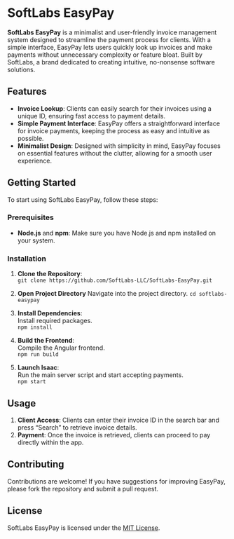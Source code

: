 # SoftLabs EasyPay

**SoftLabs EasyPay** is a minimalist and user-friendly invoice management system designed to streamline the payment process for clients. With a simple interface, EasyPay lets users quickly look up invoices and make payments without unnecessary complexity or feature bloat. Built by SoftLabs, a brand dedicated to creating intuitive, no-nonsense software solutions.

## Features

- **Invoice Lookup**: Clients can easily search for their invoices using a unique ID, ensuring fast access to payment details.
- **Simple Payment Interface**: EasyPay offers a straightforward interface for invoice payments, keeping the process as easy and intuitive as possible.
- **Minimalist Design**: Designed with simplicity in mind, EasyPay focuses on essential features without the clutter, allowing for a smooth user experience.

## Getting Started

To start using SoftLabs EasyPay, follow these steps:

### Prerequisites

- **Node.js** and **npm**: Make sure you have Node.js and npm installed on your system.

### Installation

1. **Clone the Repository**:  
   `git clone https://github.com/SoftLabs-LLC/SoftLabs-EasyPay.git`

2. **Open Project Directory**
    Navigate into the project directory.
   `cd softlabs-easypay`

3. **Install Dependencies**:  
   Install required packages.  
   `npm install`

4. **Build the Frontend**:  
   Compile the Angular frontend.  
   `npm run build`

5. **Launch Isaac**:  
   Run the main server script and start accepting payments.  
   `npm start`

## Usage

1. **Client Access**: Clients can enter their invoice ID in the search bar and press “Search” to retrieve invoice details.
2. **Payment**: Once the invoice is retrieved, clients can proceed to pay directly within the app.

## Contributing

Contributions are welcome! If you have suggestions for improving EasyPay, please fork the repository and submit a pull request.

## License

SoftLabs EasyPay is licensed under the [MIT License](LICENSE).
